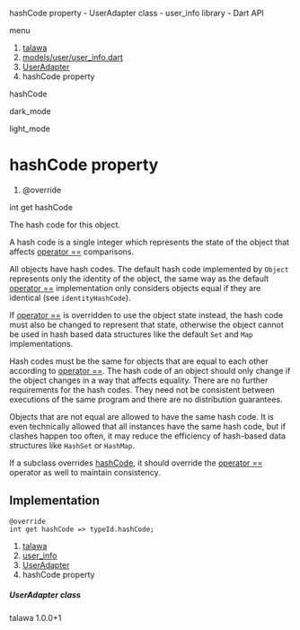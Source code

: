 




hashCode property - UserAdapter class - user\_info library - Dart API







menu

1. [talawa](../../index.html)
2. [models/user/user\_info.dart](../../models_user_user_info/models_user_user_info-library.html)
3. [UserAdapter](../../models_user_user_info/UserAdapter-class.html)
4. hashCode property

hashCode


dark\_mode

light\_mode




# hashCode property


1. @override

int
get
hashCode

The hash code for this object.

A hash code is a single integer which represents the state of the object
that affects [operator ==](../../models_user_user_info/UserAdapter/operator_equals.html) comparisons.

All objects have hash codes.
The default hash code implemented by `Object`
represents only the identity of the object,
the same way as the default [operator ==](../../models_user_user_info/UserAdapter/operator_equals.html) implementation only considers objects
equal if they are identical (see `identityHashCode`).

If [operator ==](../../models_user_user_info/UserAdapter/operator_equals.html) is overridden to use the object state instead,
the hash code must also be changed to represent that state,
otherwise the object cannot be used in hash based data structures
like the default `Set` and `Map` implementations.

Hash codes must be the same for objects that are equal to each other
according to [operator ==](../../models_user_user_info/UserAdapter/operator_equals.html).
The hash code of an object should only change if the object changes
in a way that affects equality.
There are no further requirements for the hash codes.
They need not be consistent between executions of the same program
and there are no distribution guarantees.

Objects that are not equal are allowed to have the same hash code.
It is even technically allowed that all instances have the same hash code,
but if clashes happen too often,
it may reduce the efficiency of hash-based data structures
like `HashSet` or `HashMap`.

If a subclass overrides [hashCode](../../models_user_user_info/UserAdapter/hashCode.html), it should override the
[operator ==](../../models_user_user_info/UserAdapter/operator_equals.html) operator as well to maintain consistency.


## Implementation

```
@override
int get hashCode => typeId.hashCode;
```


 


1. [talawa](../../index.html)
2. [user\_info](../../models_user_user_info/models_user_user_info-library.html)
3. [UserAdapter](../../models_user_user_info/UserAdapter-class.html)
4. hashCode property

##### UserAdapter class





talawa
1.0.0+1






